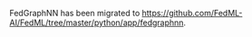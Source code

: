 FedGraphNN has been migrated to https://github.com/FedML-AI/FedML/tree/master/python/app/fedgraphnn.